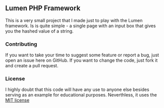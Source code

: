 ## Lumen PHP Framework

This is a very small project that I made just to play with the Lumen framework. Is is quite simple - a single page with an input box that gives you the hashed value of a string.

### Contributing

If you want to take your time to suggest some feature or report a bug, just open an issue here on GitHub. If you want to change the code, just fork it and create a pull request.

### License

I highly doubt that this code will have any use to anyone else besides serving as an example for educational purposes. Neverthless, it uses the [MIT license](http://opensource.org/licenses/MIT)
